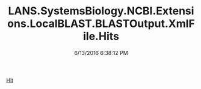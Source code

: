 ﻿---
title: LANS.SystemsBiology.NCBI.Extensions.LocalBLAST.BLASTOutput.XmlFile.Hits
date: 6/13/2016 6:38:12 PM
---

[Hit](T-LANS.SystemsBiology.NCBI.Extensions.LocalBLAST.BLASTOutput.XmlFile.Hits.Hit.html)
